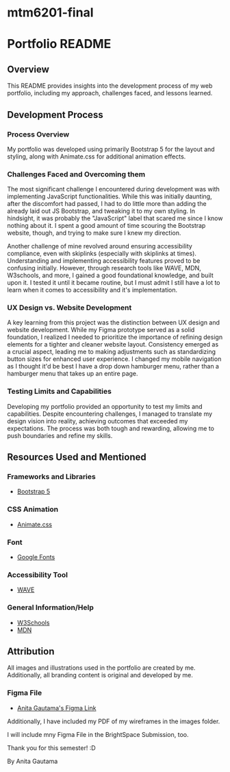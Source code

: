 # mtm6201-final
# Portfolio README

## Overview

This README provides insights into the development process of my web portfolio, including my approach, challenges faced, and lessons learned.

## Development Process

### Process Overview
My portfolio was developed using primarily Bootstrap 5 for the layout and styling, along with Animate.css for additional animation effects.

### Challenges Faced and Overcoming them
The most significant challenge I encountered during development was with implementing JavaScript functionalities. While this was initially daunting, after the discomfort had passed, I had to do little more than adding the already laid out JS Bootstrap, and tweaking it to my own styling. In hindsight, it was probably the "JavaScript" label that scared me since I know nothing about it. I spent a good amount of time scouring the Bootstrap website, though, and trying to make sure I knew my direction.

Another challenge of mine revolved around ensuring accessibility compliance, even with skiplinks (especially with skiplinks at times). Understanding and implementing accessibility features proved to be confusing initially. However, through research tools like WAVE, MDN, W3schools, and more, I gained a good foundational knowledge, and built upon it. I tested it until it became routine, but I must admit I still have a lot to learn when it comes to accessibility and it's implementation.


### UX Design vs. Website Development
A key learning from this project was the distinction between UX design and website development. While my Figma prototype served as a solid foundation, I realized I needed to prioritize the importance of refining design elements for a tighter and cleaner website layout. Consistency emerged as a crucial aspect, leading me to making adjustments such as standardizing button sizes for enhanced user experience. I changed my mobile navigation as I thought it'd be best I have a drop down hamburger menu, rather than a hamburger menu that takes up an entire page. 

### Testing Limits and Capabilities
Developing my portfolio provided an opportunity to test my limits and capabilities. Despite encountering challenges, I managed to translate my design vision into reality, achieving outcomes that exceeded my expectations. The process was both tough and rewarding, allowing me to push boundaries and refine my skills.

## Resources Used and Mentioned

### Frameworks and Libraries
- [Bootstrap 5](https://getbootstrap.com/)

### CSS Animation
- [Animate.css](https://animate.style/)

### Font
- [Google Fonts](https://fonts.google.com/)

### Accessibility Tool
- [WAVE](https://wave.webaim.org/)

### General Information/Help
- [W3Schools](https://www.w3schools.com/)
- [MDN](https://developer.mozilla.org/en-US/)

## Attribution
All images and illustrations used in the portfolio are created by me. Additionally, all branding content is original and developed by me.

### Figma File
- [Anita Gautama's Figma Link](https://www.figma.com/file/JTtmnAfz3trb0eDbqVJIT2/Gautama_Anita_hi-fi.fig-services?type=design&node-id=0%3A1&mode=design&t=RcVUclHe9COghD8s-1)

Additionally, I have included my PDF of my wireframes in the images folder.

I will include mny Figma File in the BrightSpace Submission, too.

Thank you for this semester! :D

By Anita Gautama


